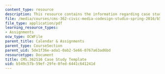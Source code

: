 ```yaml
---
content_type: resource
description: This resource contains the information regarding case study template.
file: /media/courses/cms-362-civic-media-codesign-studio-spring-2016/b549c57b59ef29fe8fed6441c641241d_MITCMS_362S16_CaseStudy.pdf
file_type: application/pdf
learning_resource_types:
- Assignments
ocw_type: OCWFile
parent_title: Calendar & Assignments
parent_type: CourseSection
parent_uid: 5de1f36e-ada1-0ab2-5e66-0767a63ad6bd
resourcetype: Document
title: CMS.362S16 Case Study Template
uid: b549c57b-59ef-29fe-8fed-6441c641241d
---
```

